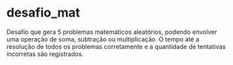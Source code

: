 # desafio_mat
Desafio que gera 5 problemas matemáticos aleatórios, podendo envolver uma operação de soma, subtração ou multiplicação. O tempo até a resolução de todos os problemas corretamente e a quantidade de tentativas incorretas são registrados.
